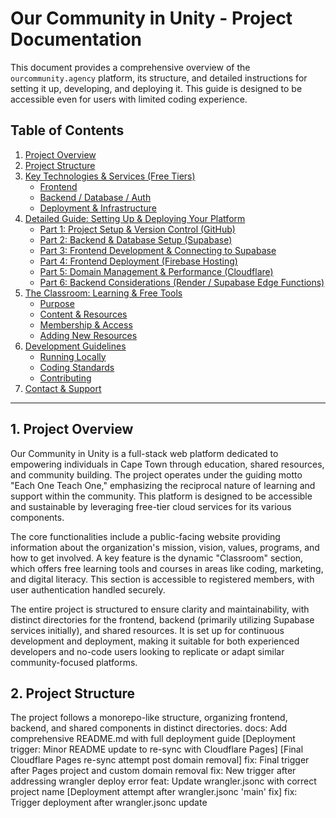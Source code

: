 # Our Community in Unity - Project Documentation

This document provides a comprehensive overview of the `ourcommunity.agency` platform, its structure, and detailed instructions for setting it up, developing, and deploying it. This guide is designed to be accessible even for users with limited coding experience.

## Table of Contents

1.  [Project Overview](#1-project-overview)
2.  [Project Structure](#2-project-structure)
3.  [Key Technologies & Services (Free Tiers)](#3-key-technologies--services-free-tiers)
    * [Frontend](#31-frontend)
    * [Backend / Database / Auth](#32-backend--database--auth)
    * [Deployment & Infrastructure](#33-deployment--infrastructure)
4.  [Detailed Guide: Setting Up & Deploying Your Platform](#4-detailed-guide-setting-up--deploying-your-platform)
    * [Part 1: Project Setup & Version Control (GitHub)](#part-1-project-setup--version-control-github)
    * [Part 2: Backend & Database Setup (Supabase)](#part-2-backend--database-setup-supabase)
    * [Part 3: Frontend Development & Connecting to Supabase](#part-3-frontend-development--connecting-to-supabase)
    * [Part 4: Frontend Deployment (Firebase Hosting)](#part-4-frontend-deployment-firebase-hosting)
    * [Part 5: Domain Management & Performance (Cloudflare)](#part-5-domain-management--performance-cloudflare)
    * [Part 6: Backend Considerations (Render / Supabase Edge Functions)](#part-6-backend-considerations-render--supabase-edge-functions)
5.  [The Classroom: Learning & Free Tools](#5-the-classroom-learning--free-tools)
    * [Purpose](#purpose)
    * [Content & Resources](#content--resources)
    * [Membership & Access](#membership--access)
    * [Adding New Resources](#adding-new-resources)
6.  [Development Guidelines](#6-development-guidelines)
    * [Running Locally](#running-locally)
    * [Coding Standards](#coding-standards)
    * [Contributing](#contributing)
7.  [Contact & Support](#7-contact--support)

---

## 1. Project Overview

Our Community in Unity is a full-stack web platform dedicated to empowering individuals in Cape Town through education, shared resources, and community building. The project operates under the guiding motto "Each One Teach One," emphasizing the reciprocal nature of learning and support within the community. This platform is designed to be accessible and sustainable by leveraging free-tier cloud services for its various components.

The core functionalities include a public-facing website providing information about the organization's mission, vision, values, programs, and how to get involved. A key feature is the dynamic "Classroom" section, which offers free learning tools and courses in areas like coding, marketing, and digital literacy. This section is accessible to registered members, with user authentication handled securely.

The entire project is structured to ensure clarity and maintainability, with distinct directories for the frontend, backend (primarily utilizing Supabase services initially), and shared resources. It is set up for continuous development and deployment, making it suitable for both experienced developers and no-code users looking to replicate or adapt similar community-focused platforms.

## 2. Project Structure

The project follows a monorepo-like structure, organizing frontend, backend, and shared components in distinct directories.
docs: Add comprehensive README.md with full deployment guide [Deployment trigger: Minor README update to re-sync with Cloudflare Pages]
[Final Cloudflare Pages re-sync attempt post domain removal]
fix: Final trigger after Pages project and custom domain removal
fix: New trigger after addressing wrangler deploy error
feat: Update wrangler.jsonc with correct project name
[Deployment attempt after wrangler.jsonc 'main' fix]
fix: Trigger deployment after wrangler.jsonc update
